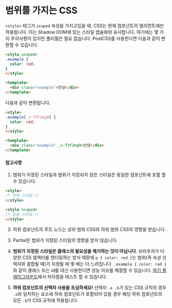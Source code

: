 # 범위를 가지는 CSS

`<style>` 태그가 `scoped` 속성을 가지고있을 때, CSS는 현재 컴포넌트의 엘리먼트에만 적용됩니다. 이는 Shadow DOM에 있는 스타일 캡슐화와 유사합니다. 여기에는 몇 가지 주의사항이 있지만 폴리필은 필요 없습니다. PostCSS를 사용한다면 다음과 같이 변환할 수 있습니다.

``` html
<style scoped>
.example {
  color: red;
}
</style>

<template>
  <div class="example">안녕</div>
</template>
```

다음과 같이 변환됩니다.

``` html
<style>
.example[_v-f3f3eg9] {
  color: red;
}
</style>

<template>
  <div class="example" _v-f3f3eg9>안녕</div>
</template>
```

#### 참고사항

1. 범위가 지정된 스타일과 범위가 지정되지 않은 스타일은 동일한 컴포넌트에 포함 할 수 있습니다.

  ``` html
  <style>
  /* 전역 스타일 */
  </style>

  <style scoped>
  /* 로컬 스타일 */
  </style>
  ```

2. 하위 컴포넌트의 루트 노드는 상위 범위 CSS와 하위 범위 CSS의 영향을 받습니다.

3. Partial은 범위가 지정된 스타일의 영향을 받지 않습니다.

4. **범위가 지정된 스타일은 클래스의 필요성을 제거하는 것이 아닙니다**. 브라우저가 다양한 CSS 셀렉터를 렌더링하는 방식 때문에 `p { color: red }`는 범위(즉 속성 선택자와 결합될 때)가 지정될 때 몇 배는 더 느려집니다. `.example { color: red }`와 같이 클래스 또는 id를 대신 사용한다면 성능 이슈를 해결할 수 있습니다. [여기 플레이그라운드](http://stevesouders.com/efws/css-selectors/csscreate.php)에서 차이점을 테스트 할 수 있습니다.

5. **하위 컴포넌트의 선택자 사용을 조심하세요!** 선택자 `.a .b`가 있는 CSS 규칙의 경우 `.a`와 일치하는 요소에 하위 컴포넌트가 포함되어 있을 경우 해당 하위 컴포넌트의 모든 `.b`가 CSS 규칙에 적용됩니다.
